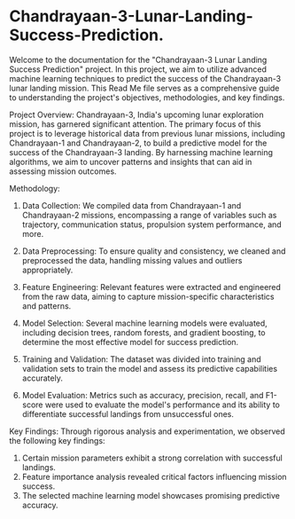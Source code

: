 # Chandrayaan-3-Lunar-Landing-Success-Prediction.

Welcome to the documentation for the "Chandrayaan-3 Lunar Landing Success Prediction" project. In this project, we aim to utilize advanced machine learning techniques to predict the success of the Chandrayaan-3 lunar landing mission. This Read Me file serves as a comprehensive guide to understanding the project's objectives, methodologies, and key findings.

Project Overview:
Chandrayaan-3, India's upcoming lunar exploration mission, has garnered significant attention. The primary focus of this project is to leverage historical data from previous lunar missions, including Chandrayaan-1 and Chandrayaan-2, to build a predictive model for the success of the Chandrayaan-3 landing. By harnessing machine learning algorithms, we aim to uncover patterns and insights that can aid in assessing mission outcomes.

Methodology:

1) Data Collection: We compiled data from Chandrayaan-1 and Chandrayaan-2 missions, encompassing a range of variables such as trajectory, communication status, propulsion system performance, and more.

2) Data Preprocessing: To ensure quality and consistency, we cleaned and preprocessed the data, handling missing values and outliers appropriately.

3) Feature Engineering: Relevant features were extracted and engineered from the raw data, aiming to capture mission-specific characteristics and patterns.

4) Model Selection: Several machine learning models were evaluated, including decision trees, random forests, and gradient boosting, to determine the most effective model for success prediction.

5) Training and Validation: The dataset was divided into training and validation sets to train the model and assess its predictive capabilities accurately.

6) Model Evaluation: Metrics such as accuracy, precision, recall, and F1-score were used to evaluate the model's performance and its ability to differentiate successful landings from unsuccessful ones.

Key Findings:
Through rigorous analysis and experimentation, we observed the following key findings:

1) Certain mission parameters exhibit a strong correlation with successful landings.
2) Feature importance analysis revealed critical factors influencing mission success.
3) The selected machine learning model showcases promising predictive accuracy.



